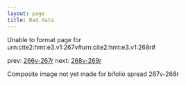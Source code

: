 ```yaml
---
layout: page
title: Bad data
---
```


Unable to format page for urn:cite2:hmt:e3.v1:267v#urn:cite2:hmt:e3.v1:268r#

prev: [266v-267r](../266v-267r/) next: [268v-269r](../268v-269r/)

Composite image not yet made for bifolio spread 267v-268r

